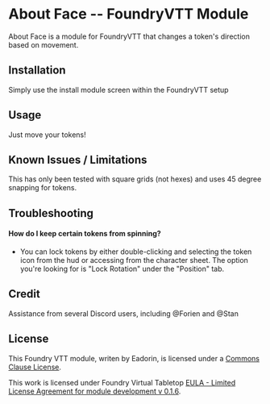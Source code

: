 # About Face -- FoundryVTT Module
About Face is a module for FoundryVTT that changes a token's direction based on movement.


## Installation
Simply use the install module screen within the FoundryVTT setup


## Usage
Just move your tokens!


## Known Issues / Limitations
This has only been tested with square grids (not hexes) and uses 45 degree snapping for tokens.

## Troubleshooting

#### How do I keep certain tokens from spinning?
- You can lock tokens by either double-clicking and selecting the token icon from the hud or accessing from the character sheet. The option you're looking for is "Lock Rotation" under the "Position" tab.


## Credit
Assistance from several Discord users, including @Forien and @Stan

## License
This Foundry VTT module, writen by Eadorin, is licensed under a [Commons Clause License](https://commonsclause.com/).

This work is licensed under Foundry Virtual Tabletop [EULA - Limited License Agreement for module development v 0.1.6](http://foundryvtt.com/pages/license.html).
